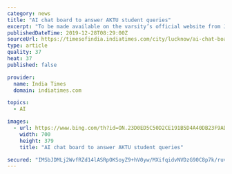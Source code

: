 ```yaml
---
category: news
title: "AI chat board to answer AKTU student queries"
excerpt: "To be made available on the varsity’s official website from January 12, the online chat board will reply to queries from both existing students of AKTU and those seeking admission to its 490 affiliated colleges using artificial intelligence or AI in real time. “Our chat board called Chatbot, which can replicate human conversation through ..."
publishedDateTime: 2019-12-28T08:29:00Z
sourceUrl: https://timesofindia.indiatimes.com/city/lucknow/ai-chat-board-to-answer-aktu-student-queries/articleshow/73005349.cms
type: article
quality: 37
heat: 37
published: false

provider:
  name: India Times
  domain: indiatimes.com

topics:
  - AI

images:
  - url: https://www.bing.com/th?id=ON.23D0ED5C50D2CE191B5D4A40DB23F9AD
    width: 700
    height: 379
    title: "AI chat board to answer AKTU student queries"

secured: "IMSbJDMLj2WvfRZd14lASRpOKSoyZ9+hV0yw/MXifqidvNVDzG90C8p7k/ruvPadQ1JYzjTEYI5x0PKo95dm0INfvF1apJ9PcNmVZt9wDl8Q23R1TOdnaWT9E2q1PTfQXM0hJwGKw9kpVZNwfcJn/4Tu7ML4eHxZZ1eV9RlsaqSAMhGAwEFmStpgwr41BAKX1n8j2acJuBXHdriE+WwmEXdnZDUkZS/nMGBc9AuDgk0F0axmkZ3Dc2qJt0K8ED7gDMicf7reDLrKzAbHmD380Q==;bCee+icKw6qUd8ZuwJog/Q=="
---
```


